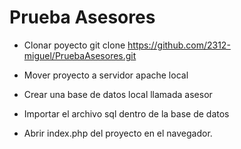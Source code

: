 # Prueba Asesores

- Clonar poyecto git clone https://github.com/2312-miguel/PruebaAsesores.git

- Mover proyecto a servidor apache local 

- Crear una base de datos local llamada asesor

- Importar el archivo sql dentro de la base de datos

- Abrir index.php del proyecto en el navegador.
